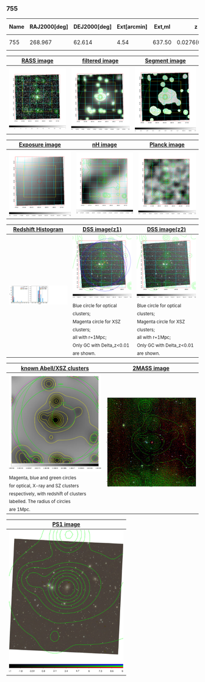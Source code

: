 <div STYLE="page-break-after: always;"></div>

### 755

|Name|RAJ2000[deg]|DEJ2000[deg] |Ext[arcmin]| Ext,ml | z | z_src| C|GC(XSZ,Delta_z<0.01)| GC(OPT,Delta_z<0.01)|GC| R_sig[arcmin] | R500[arcmin] | R500[Mpc]| CRsig[c/s] | CR500[c/s] |L500[1E44 erg/s]|F500[1E-12 erg/s/cm^2]| M500[1E14 Msun]|Tx[keV]|Cnt_sig|Beta|Rc[arcmin]|Comment|Alias|
|---|---|---|---|---|---|------|---|--------|---------|----------|---|---|---|---|---|---|---|---|---|---|---|---|---|---|
|755| 268.967| 62.614| 4.54| 637.50| 0.0276(0.005)| z1, z_xsz| B| MCXC| N, Zw| MCXC, N| 10.750| 14.972| 0.498| 0.152(0.010)| 0.163(0.011)| 0.038(0.002)| 2.169(0.111)| 0.36(0.01)| 1.15(0.02)| 1138.2| 0.790(-0.069+0.088)| 3.828(-0.506+0.582)| -| k507|

|[RASS image](../image/755/755_img.pdf)|[filtered image](../image/755/755_fil.pdf)|[Segment image](../image/755/755_seg.pdf)|
|-------------------|--------------------|-------------------|
| <img src="../image/755/755_img.png" width="300">  | <img src="../image/755/755_fil.png" width="300">   | <img src="../image/755/755_seg.png" width="300">  |

|[Exposure image](../image/755/755_mex.pdf)| [nH image](../image/755/755_nh.pdf)| [Planck image](../image/755/755_p.pdf)|
|-------------------|--------------------|-------------------|
|<img src="../image/755/755_mex.png" width="300">   | <img src="../image/755/755_nh.png" width="300">    | <img src="../image/755/755_p.png" width="300"> |

|[Redshift Histogram](../image/755/755_zg.pdf) | [DSS image(z1)](../image/755/755_dss_z1.pdf)      |  [DSS image(z2)](../image/755/755_dss_z2.pdf)    |
|-------------------|--------------------|-------------------|
|<img src="../image/755/755_zg.png" width="300"> |<img src="../image/755/755_dss_z1.png" width="300"> <sub><br>Blue circle for optical clusters; <br>Magenta circle for XSZ clusters; <br>all with r=1Mpc; <br>Only GC with Delta_z<0.01 are shown. </sub>| <img src="../image/755/755_dss_z2.png" width="300"><sub><br>Blue circle for optical clusters; <br>Magenta circle for XSZ clusters; <br>all with r=1Mpc; <br>Only GC with Delta_z<0.01 are shown. </sub> |

|[known Abell/XSZ clusters](../image/755/755_gc.pdf) | [2MASS image](../image/755/755_2mass.pdf)      |
|-------------------|-------------------|
|<img src=../image/755/755_gc.png width="300"> <br><sub>Magenta, blue and green circles <br>for optical, X-ray and SZ clusters <br>respectively, with redshift of clusters <br>labelled. The radius of circles <br>are 1Mpc.</sub>|<img src="../image/755/755_2mass.png" width="300">  |

|[PS1 image](../image/755/755_ps1.pdf)            |
|-------------------|
| <img src="../image/755/755_ps1.pdf" width="300">  |
